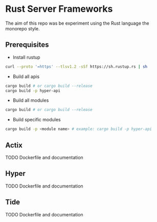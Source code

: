 # Rust Server Frameworks

The aim of this repo was be experiment using the Rust language the monorepo style.

## Prerequisites

- Install rustup

```bash
curl --proto '=https' --tlsv1.2 -sSf https://sh.rustup.rs | sh

```

- Build all apis

```bash
cargo build # or cargo build --release
cargo build -p hyper-api
```

- Build all modules

```bash
cargo build # or cargo build --release
```

- Build specific modules

```bash
cargo build -p <module name> # example: cargo build -p hyper-api
```

## Actix

TODO Dockerfile and documentation

## Hyper

TODO Dockerfile and documentation

## Tide

TODO Dockerfile and documentation
